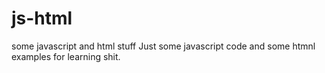 # js-html
some javascript and html stuff
Just some javascript code and some htmnl examples for learning shit.
